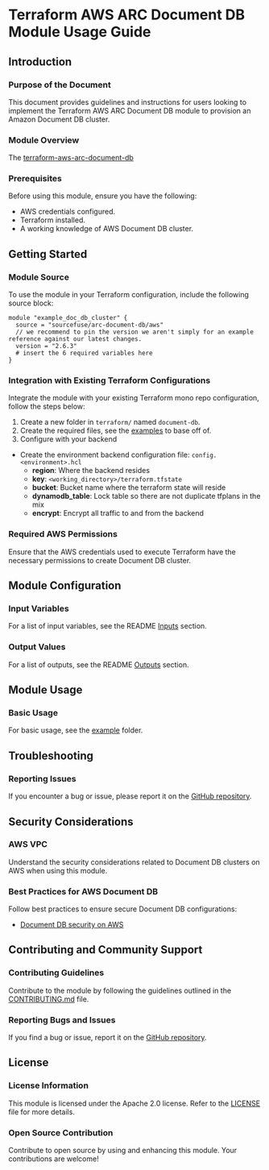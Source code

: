 # Terraform AWS ARC Document DB Module Usage Guide

## Introduction

### Purpose of the Document

This document provides guidelines and instructions for users looking to implement the Terraform AWS ARC Document DB module to provision an Amazon Document DB cluster.

### Module Overview

The [terraform-aws-arc-document-db](https://github.com/sourcefuse/terraform-aws-arc-document-db) 

### Prerequisites

Before using this module, ensure you have the following:

- AWS credentials configured.
- Terraform installed.
- A working knowledge of AWS Document DB cluster.

## Getting Started

### Module Source

To use the module in your Terraform configuration, include the following source block:

```hcl
module "example_doc_db_cluster" {
  source = "sourcefuse/arc-document-db/aws"
  // we recommend to pin the version we aren't simply for an example reference against our latest changes.
  version = "2.6.3"
  # insert the 6 required variables here
}
```

### Integration with Existing Terraform Configurations

Integrate the module with your existing Terraform mono repo configuration, follow the steps below:

1. Create a new folder in `terraform/` named `document-db`.
2. Create the required files, see the [examples](https://github.com/sourcefuse/terraform-aws-arc-document-db/tree/main/examples/simple) to base off of.
3. Configure with your backend
  - Create the environment backend configuration file: `config.<environment>.hcl`
    - **region**: Where the backend resides
    - **key**: `<working_directory>/terraform.tfstate`
    - **bucket**: Bucket name where the terraform state will reside
    - **dynamodb_table**: Lock table so there are not duplicate tfplans in the mix
    - **encrypt**: Encrypt all traffic to and from the backend

### Required AWS Permissions

Ensure that the AWS credentials used to execute Terraform have the necessary permissions to create Document DB cluster.

## Module Configuration

### Input Variables

For a list of input variables, see the README [Inputs](https://github.com/sourcefuse/terraform-aws-arc-document-db?tab=readme-ov-file#inputs) section.

### Output Values

For a list of outputs, see the README [Outputs](https://github.com/sourcefuse/terraform-aws-arc-document-db?tab=readme-ov-file#outputs) section.

## Module Usage

### Basic Usage

For basic usage, see the [example](https://github.com/sourcefuse/terraform-aws-arc-document-db/tree/main/example) folder.

## Troubleshooting

### Reporting Issues

If you encounter a bug or issue, please report it on the [GitHub repository](https://github.com/sourcefuse/terraform-aws-arc-document-db/issues).

## Security Considerations

### AWS VPC

Understand the security considerations related to Document DB clusters on AWS when using this module.

### Best Practices for AWS Document DB

Follow best practices to ensure secure Document DB configurations:

- [Document DB security on AWS](https://docs.aws.amazon.com/documentdb/latest/developerguide/security.html/)

## Contributing and Community Support

### Contributing Guidelines

Contribute to the module by following the guidelines outlined in the [CONTRIBUTING.md](https://github.com/sourcefuse/terraform-aws-arc-document-db/blob/main/CONTRIBUTING.md) file.

### Reporting Bugs and Issues

If you find a bug or issue, report it on the [GitHub repository](https://github.com/sourcefuse/terraform-aws-arc-document-db/issues).

## License

### License Information

This module is licensed under the Apache 2.0 license. Refer to the [LICENSE](https://github.com/sourcefuse/terraform-aws-arc-document-db/blob/main/LICENSE) file for more details.

### Open Source Contribution

Contribute to open source by using and enhancing this module. Your contributions are welcome!
